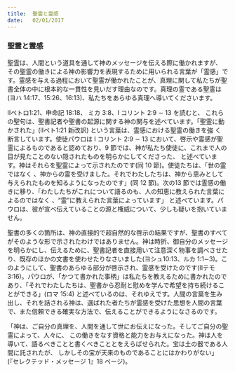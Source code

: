```yaml
---
title:  聖霊と霊感
date:   02/01/2017
---
```


### 聖霊と霊感

 聖霊は、人間という道具を通して神のメッセージを伝える際に働かれますが、
その聖霊の働きによる神の影響力を表現するために用いられる言葉が「霊感」です。霊感を与える過程において聖霊が働かれたことが、真理に関して私たちが聖書全体の中に根本的な一貫性を見いだす理由なのです。真理の霊である聖霊は(ヨハ 14:17、15:26、16:13)、私たちをあらゆる真理へ導いてくださいます。

 IIペトロ1:21、申命記 18:18、 ミカ 3:8、I コリント 2:9 ∼ 13 を読むと、 これらの聖句は、聖書記者や聖書の起源に関する神の関与を述べています。「聖霊に動かされた」(IIペト1:21 新改訳) という言葉は、霊感における聖霊の働きを強 く 断言しています。使徒パウロは I コリント 2:9 ∼ 13 において、啓示や霊感が聖霊によるものであると認めており、9 節では、神が私たち使徒に、これまで人の目が見たことのない隠されたものを明らかにしてくださった、 と述べています。神はそれらを聖霊によって示されたのです(同 10 節)。使徒たちは、「世の霊ではなく 、神からの霊を受けました。それでわたしたちは、神から恵みとして与えられたものを知るようになったのです」(同 12 節)。次の13 節では霊感の働きに移り、「わたしたちがこれについて語るのも、人の知恵に教えられた言葉によるのではなく 、“霊”に教えられた言葉によっています」 と述べています。パウロは、彼が宣べ伝えていることの源と権威について、少しも疑いを抱いていません。

 聖書の多くの箇所は、神の直接的で超自然的な啓示の結果ですが、聖書のすべてがそのような形で示されたわけではありません。神は時折、御自分のメッセージを明らかにし、伝えるために、聖書記者を直接用いて注意深く物事を調べさせたり、既存のほかの文書を使わせたりなさいました(ヨシュ10:13、ルカ 1:1∼3)。このようにして、聖書のあらゆる部分が啓示され、霊感を受けたのです(IIテモ 3:16)。パウロが、「かつて書かれた事柄」は私たちを教えるために書かれたのであり、「それでわたしたちは、聖書から忍耐と慰めを学んで希望を持ち続けることができる」(ロマ 15:4) と述べているのは、それゆえです。人間の言葉を生み出し、それを話される神は、選ばれた者たちが霊感を受けた思想を人間の言葉で、また信頼できる確実な方法で、伝えることができるようになさるのです。
 
「神は、ご自分の真理を、人間を通して世にお伝えになった。そしてご自分の聖霊によって、人々に、 この働きをなす資格と能力をお与えになった。神は人を導いて、語るべきことと書くべきこととをえらばせられた。宝は土の器である人間に託されたが、 しかしその宝が天来のものであることにはかわりがない」(『セレクテッド・メッセージ 1』18 ページ)。

